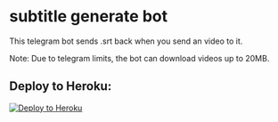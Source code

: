 # subtitle generate bot

This telegram bot sends .srt back when you send an video to it.

Note: Due to telegram limits, the bot can download videos up to 20MB.

## Deploy to Heroku:
<p align="left"><a href="https://heroku.com/deploy"> <img src="https://www.herokucdn.com/deploy/button.svg" alt="Deploy to Heroku" /></a></p>
